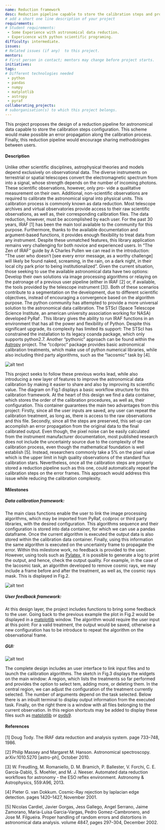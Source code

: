 ```yaml
---
name: Reduction framework
desc: Reduction pipeline capable to store the calibration steps and propagate the error.
# add a short one line description of your project
requirements:
# Student requirements:
 - Some Experience with astronomical data reduction.
 - Expericence with python scientific programing.
difficulty: intermediate.
issues:
# Related issues (if any)  to this project.
mentors:
# First person in contact; mentors may change before project starts.
initiatives:
tags:
# Different technologies needed
 - python
 - pandas
 - numpy
 - matplotlib
 - astropy
 - pyraf
collaborating_projects:
# suborganisation(s) to which this project belongs.
---
```

This project proposes the design of a reduction pipeline for astronomical data capable to store the calibration steps configuration. This scheme would make possible an error propagation along the calibration process. Finally, this reduction pipeline would encourage sharing methodologies between users. 


#### Description

Unlike other scientific disciplines, astrophysical theories and models depend exclusively on observational data. The
diverse instruments on terrestrial or spatial telescopes convert the electromagnetic spectrum from into a signal,
whose strength depends on the number of incoming photons. These scientific observations, however, only pro-
vide a qualitative measurement on their own. Additional, non-scientific observations are required to calibrate the
astronomical signal into physical units. This calibration process is commonly known as data reduction.
Most telescope archives and virtual observatories provide access to their raw scientific observations, as well as,
their corresponding calibration files. The data reduction, however, must be accomplished by each user. For the
past 30 years, IRAF [1] has been the main tool available to the community for this purpose. Furthermore, thanks
to the available documentation and argument-based functions, it provides enough flexibility to treat data from any
instrument. Despite these unmatched features, this library application remains very challenging for both novice
and experienced users. In “The Zen of IRAF” guide by A Charles Pullen we can read in the introduction: “The user
who doesn’t [see every error message, as a worthy challenge] will likely be found naked, screaming, in the rain, on
a dark night, in their local city park prior to being institutionalized”. Given the current situation, those seeking to
use the available astronomical data have two options: Develop their own solutions via image processing algorithms
or relaying on the patronage of a previous user pipeline (either in IRAF [2] or, if available, the tools provided by
the telescope instrument [3]). Both of these scenarios contribute to a segmentation on the development, due to
different scientific objectives, instead of encouraging a convergence based on the algorithm purpose.
The python community has attempted to provide a more universal solution to the astronomical data calibration.
The STScI (Space Telescope Science Institute, an american university association working for NASA) developed
PyRaf . This library gives the ability to run IRAF functions in an environment that has all the power and flexibility
of Python. Despite this significant upgrade, its complexity has limited its support: The STScI has constrained the
installation to its legacy coanda package, which only supports python2.7. Another “pythonic” approach can be
found within the [Astropy](http://www.astropy.org/) project. The “ccdproc” package provides basic astronomical calibration treatments, which make use of python numerical libraries, while also including third party algorithms, such as the “lacosmic” task by [4].

![alt text](https://github.com/Vital-Fernandez/openastronomy.github.io/blob/master/_projects/2018/astropy/Diagram1.png
 "Project workflow")

This project seeks to follow these previous works lead, while also introducing a new layer of features to improve
the astronomical data calibration by making it easier to share and also by improving its scientific value. The diagram
on Fig.1 displays a basic workflow structure for this calibration framework. At the heart of this design we find a
data container, which stores the order of the calibration procedures, as well as, their configuration. This container
guarantees the main two advantages from this project: Firstly, since all the user inputs are saved, any user can
repeat the calibration treatment, as long as, there is access to the raw observations and this file. Secondly, since all
the steps are preserved, this set-up can accomplish an error propagation from the original data to the final calibrated output. Even though, the pixel noise can be easily calculated from the instrument manufacturer documentation,
most published research does not include the uncertainty source due to the complexity of the calibration process,
even though the mathematical foundation is well establish [5]. Instead, researchers commonly take a 5% on the
pixel value which is the upper limit in high quality observations of the standard flux calibration stars. Nevertheless,
once all the calibration steps are properly stored a reduction pipeline such as this one, could automatically repeat
the calibration steps on the error frames. This approach would address this issue while reducing the calibration
complexity.

#### Milestones

##### Data calibration framework:

The main class functions enable the user to link the image processing algorithms,
which may be imported from PyRaf, ccdproc or third party libraries, with the desired configuration. This algorithms
sequence and their configuration is stored into data container, for which we can use a pandas dataframe. Once the
current algorithm is executed the output data is also stored within the calibration data container. Finally, using
this information the same algorithm is executed on the uncertainty frame to propagate the error.
Within this milestone work, no feedback is provided to the user. However, using tools such as [Pylatex](https://github.com/JelteF/PyLaTeX/), it is possible to generate a log to print the output, and hence, check the output quality. For example, in the case of the lacosmic task, an algorithm developed to remove cosmic rays, we may include a frame before and after the treatment, as well as, the cosmic rays mask. This is displayed in Fig.2.

![alt text](https://github.com/Vital-Fernandez/openastronomy.github.io/blob/master/_projects/2018/astropy/Diagram2.png
 "Sample treatment log output")
 
##### User feedback framework:

At this design layer, the project includes functions to bring some feedback to the user. Going back to the previous example the plot in Fig.2 would be displayed in a [matplotlib](https://github.com/matplotlib) window. The algorithm would require the user input at this point: For a valid treatment, the output would be saved, otherwise a new configuration has to be introduce to repeat the algorithm on the observational frame.

##### GUI:

![alt text](https://github.com/Vital-Fernandez/openastronomy.github.io/blob/master/_projects/2018/astropy/Diagram3.png
 "Sketch of project GUI")
 
The complete design includes an user interface to link input files and to launch the calibration algorithms. The sketch in Fig.3 displays the widgets on the main window: A region, which lists the treatments so far performed and provides the option to select tem, adding more, or deleting them. In the central region, we can adjust the configuration of the treatment currently selected. The number of arguments depend on the task selected. Below there is an inbuilt terminal to display output information from the executed task. Finally, on the right there is a window with all files belonging to the current observation. In this region shortcuts may be added to display these files such as [matplotlib](https://github.com/matplotlib) or [pyds9](https://github.com/ericmandel/pyds9).

#### References

[1] Doug Tody. The IRAF data reduction and analysis system. page 733–748, 1986.

[2] Philip Massey and Margaret M. Hanson. Astronomical spectroscopy. arXiv:1010.5270 [astro-ph], October 2010.

[3] W. Freudling, M. Romaniello, D. M. Bramich, P. Ballester, V. Forchi, C. E. García-Dabló, S. Moehler, and
M. J. Neeser. Automated data reduction workflows for astronomy - the ESO reflex environment. Astronomy &
Astrophysics, 559:A96, 2013.

[4] Pieter G. van Dokkum. Cosmic-Ray rejection by laplacian edge detection. pages 1420–1427, November 2001.

[5] Nicolas Cardiel, Javier Gorgas, Jess Gallego, Angel Serrano, Jaime Zamorano, Maria-Luisa Garcia-Vargas, Pedro
Gomez-Cambronero, and Jose M. Filgueira. Proper handling of random errors and distortions in astronomical
data analysis. volume 4847, pages 297–304, December 2002.


